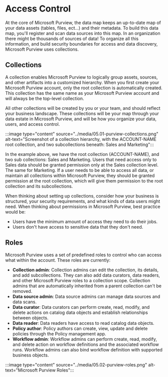 # Access Control

At the core of Microsoft Purview, the data map keeps an up-to-date map of your data assets (tables, files, ect...) and their metadata. To build this data map, you'll register and scan data sources into this map. In an organization there might be thousands of sources of data! To organize all this information, and build security boundaries for access and data discovery, Microsoft Purview uses collections.


## Collections

A collection enables Microsoft Purview to logically group assets, sources, and other artifacts into a customized hierarchy. When you first create your Microsoft Purview account, only the root collection is automatically created. This collection has the same name as your Microsoft Purview account and will always be the top-level collection.

All other collections will be created by you or your team, and should reflect your business landscape. These collections will be your map through your data estate in Microsoft Purview, and will be how you organize your data, users, and access control.

:::image type="content" source="../media/05.01-purview-collections.png" alt-text="Screenshot of a collection hierarchy, with the ACCOUNT-NAME root collection, and two subcollections beneath: Sales and Marketing":::

In the example above, we have the root collection (ACCOUNT-NAME), and two sub collections: Sales and Marketing. Users that need access only to Sales data should be granted permission only at the Sales collection level. The same for Marketing. If a user needs to be able to access all data, or maintain all collections within Microsoft Purview, they should be granted permission at the root collection, which will give them permission to the root collection and its subcollections.

When thinking about setting up collections, consider how your business is structured, your security requirements, and what kinds of data users might need. When thinking about permissions in Microsoft Purview, best practice would be:

- Users have the minimum amount of access they need to do their jobs.
- Users don't have access to sensitive data that they don't need.


## Roles

Microsoft Purview uses a set of predefined roles to control who can access what within the account. These roles are currently:

* **Collection admin**: Collection admins can edit the collection, its details, and add subcollections. They can also add data curators, data readers, and other Microsoft Purview roles to a collection scope. Collection admins that are automatically inherited from a parent collection can't be removed.
* **Data source admin**: Data source admins can manage data sources and data scans.
* **Data curator**: Data curators can perform create, read, modify, and delete actions on catalog data objects and establish relationships between objects.
* **Data reader**: Data readers have access to read catalog data objects.
* **Policy author**: Policy authors can create, view, update and delete policies through the Policy management app.
* **Workflow admin**: Workflow admins can perform create, read, modify, and delete action on workflow definitions and the associated workflow runs. Workflow admins can also bind workflow definition with supported business objects.

:::image type="content" source="../media/05.02-purview-roles.png" alt-text="Microsoft Purview Roles":::
